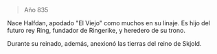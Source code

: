> Año 835

Nace Halfdan, apodado "El Viejo" como muchos en su linaje. Es hijo del futuro rey Ring, fundador de Ringerike, y heredero de su trono.

Durante su reinado, además, anexionó las tierras del reino de Skjold.